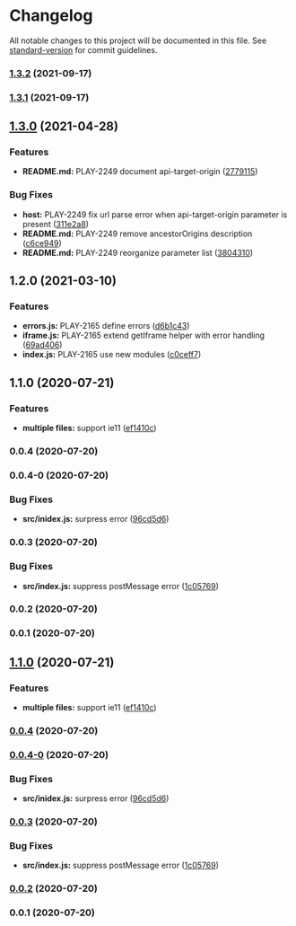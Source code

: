 # Changelog

All notable changes to this project will be documented in this file. See [standard-version](https://github.com/conventional-changelog/standard-version) for commit guidelines.

### [1.3.2](https://github.com/IBM/video-streaming-web-player-api/compare/v1.3.1...v1.3.2) (2021-09-17)

### [1.3.1](https://github.com/IBM/video-streaming-web-player-api/compare/v1.3.0...v1.3.1) (2021-09-17)

## [1.3.0](https://github.com/IBM/video-streaming-web-player-api/compare/v1.2.0...v1.3.0) (2021-04-28)


### Features

* **README.md:** PLAY-2249 document api-target-origin ([2779115](https://github.com/IBM/video-streaming-web-player-api/commit/2779115ea54c92586e8e255a55afdef813703521))


### Bug Fixes

* **host:** PLAY-2249 fix url parse error when api-target-origin parameter is present ([311e2a8](https://github.com/IBM/video-streaming-web-player-api/commit/311e2a80391b23739c2a590848ada340c6952bd4))
* **README.md:** PLAY-2249 remove ancestorOrigins description ([c6ce949](https://github.com/IBM/video-streaming-web-player-api/commit/c6ce9498c8bdae69bd5b86a6c2c2aaefc0042cfe))
* **README.md:** PLAY-2249 reorganize parameter list ([3804310](https://github.com/IBM/video-streaming-web-player-api/commit/3804310dea294105dd2474e033abc0793b5626a4))

## 1.2.0 (2021-03-10)


### Features

* **errors.js:** PLAY-2165 define errors ([d6b1c43](https://github.com/IBM/video-streaming-web-player-api/commit/d6b1c4381a34e961929ef90474bce7a0b3cbbef7))
* **iframe.js:** PLAY-2165 extend getIframe helper with error handling ([69ad406](https://github.com/IBM/video-streaming-web-player-api/commit/69ad406cfc9f5d76b870dccafac063e1b6db975a))
* **index.js:** PLAY-2165 use new modules ([c0ceff7](https://github.com/IBM/video-streaming-web-player-api/commit/c0ceff7b9d59334c598cf9c7a8b002aaf16853fa))

## 1.1.0 (2020-07-21)


### Features

* **multiple files:** support ie11 ([ef1410c](https://github.com/IBM/video-streaming-web-player-api/commit/ef1410c45480d5f1c3f74fcfc00662f8aeaccd56))

### 0.0.4 (2020-07-20)

### 0.0.4-0 (2020-07-20)


### Bug Fixes

* **src/inidex.js:** surpress error ([96cd5d6](https://github.com/IBM/video-streaming-web-player-api/commit/96cd5d6a6139941b1ae13114174bc698ba1e6b17))

### 0.0.3 (2020-07-20)


### Bug Fixes

* **src/index.js:** suppress postMessage error ([1c05769](https://github.com/IBM/video-streaming-web-player-api/commit/1c057695f016492b9e14d4cc665316a6f5c11ceb))

### 0.0.2 (2020-07-20)

### 0.0.1 (2020-07-20)

## [1.1.0](https://github.com/IBM/video-streaming-web-player-api/compare/v0.0.4...v1.1.0) (2020-07-21)


### Features

* **multiple files:** support ie11 ([ef1410c](https://github.com/IBM/video-streaming-web-player-api/commit/ef1410c45480d5f1c3f74fcfc00662f8aeaccd56))

### [0.0.4](https://github.com/IBM/video-streaming-web-player-api/compare/v0.0.4-0...v0.0.4) (2020-07-20)

### [0.0.4-0](https://github.com/IBM/video-streaming-web-player-api/compare/v0.0.3...v0.0.4-0) (2020-07-20)


### Bug Fixes

* **src/inidex.js:** surpress error ([96cd5d6](https://github.com/IBM/video-streaming-web-player-api/commit/96cd5d6a6139941b1ae13114174bc698ba1e6b17))

### [0.0.3](https://github.com/IBM/video-streaming-web-player-api/compare/v0.0.2...v0.0.3) (2020-07-20)


### Bug Fixes

* **src/index.js:** suppress postMessage error ([1c05769](https://github.com/IBM/video-streaming-web-player-api/commit/1c057695f016492b9e14d4cc665316a6f5c11ceb))

### [0.0.2](https://github.com/IBM/video-streaming-web-player-api/compare/v0.0.1...v0.0.2) (2020-07-20)

### 0.0.1 (2020-07-20)
